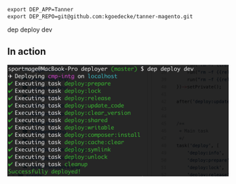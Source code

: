 ```
export DEP_APP=Tanner
export DEP_REPO=git@github.com:kgoedecke/tanner-magento.git
```

dep deploy dev

## In action
![Deploy process demo](deploy-process.png)
